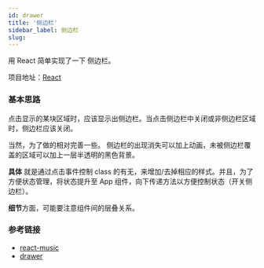 ```yaml
---
id: drawer
title: '侧边栏'
sidebar_label: 侧边栏
slug: 
---
```

用 React 简单实现了一下 侧边栏。

项目地址：[React](https://github.com/plusmultiply0/app-ideas-exercise/tree/master/Drawer)

### 基本思路
点击显示的某块区域时，应该显示出侧边栏。当点击侧边栏中关闭或非侧边栏区域时，侧边栏应该关闭。

当然，为了做的相对完善一些。
侧边栏的出现消失可以加上动画，未被侧边栏覆盖的区域可以加上一层半透明的黑色背景。

**具体** 就是通过点击事件控制 class 的有无，来增加/去掉相应的样式。并且，为了方便状态管理，将状态提升至 App 组件，向下传递方法以方便控制状态（开关侧边栏）。

**细节**方面，可能要注意组件间的层叠关系。

### 参考链接
- [react-music](https://github.com/maomao1996/react-music)
- [drawer](https://github.com/search?l=JavaScript&p=2&q=drawer&type=Repositories)
